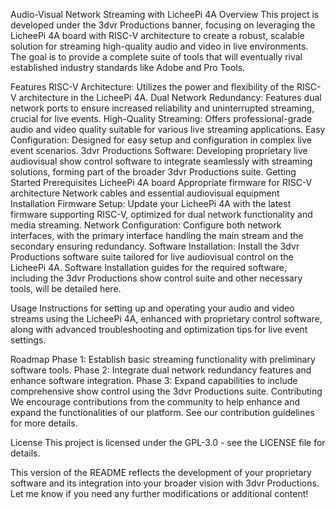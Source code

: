 Audio-Visual Network Streaming with LicheePi 4A
Overview
This project is developed under the 3dvr Productions banner, focusing on leveraging the LicheePi 4A board with RISC-V architecture to create a robust, scalable solution for streaming high-quality audio and video in live environments. The goal is to provide a complete suite of tools that will eventually rival established industry standards like Adobe and Pro Tools.

Features
RISC-V Architecture: Utilizes the power and flexibility of the RISC-V architecture in the LicheePi 4A.
Dual Network Redundancy: Features dual network ports to ensure increased reliability and uninterrupted streaming, crucial for live events.
High-Quality Streaming: Offers professional-grade audio and video quality suitable for various live streaming applications.
Easy Configuration: Designed for easy setup and configuration in complex live event scenarios.
3dvr Productions Software: Developing proprietary live audiovisual show control software to integrate seamlessly with streaming solutions, forming part of the broader 3dvr Productions suite.
Getting Started
Prerequisites
LicheePi 4A board
Appropriate firmware for RISC-V architecture
Network cables and essential audiovisual equipment
Installation
Firmware Setup: Update your LicheePi 4A with the latest firmware supporting RISC-V, optimized for dual network functionality and media streaming.
Network Configuration: Configure both network interfaces, with the primary interface handling the main stream and the secondary ensuring redundancy.
Software Installation: Install the 3dvr Productions software suite tailored for live audiovisual control on the LicheePi 4A.
Software
Installation guides for the required software, including the 3dvr Productions show control suite and other necessary tools, will be detailed here.

Usage
Instructions for setting up and operating your audio and video streams using the LicheePi 4A, enhanced with proprietary control software, along with advanced troubleshooting and optimization tips for live event settings.

Roadmap
Phase 1: Establish basic streaming functionality with preliminary software tools.
Phase 2: Integrate dual network redundancy features and enhance software integration.
Phase 3: Expand capabilities to include comprehensive show control using the 3dvr Productions suite.
Contributing
We encourage contributions from the community to help enhance and expand the functionalities of our platform. See our contribution guidelines for more details.

License
This project is licensed under the GPL-3.0 - see the LICENSE file for details.

This version of the README reflects the development of your proprietary software and its integration into your broader vision with 3dvr Productions. Let me know if you need any further modifications or additional content!
